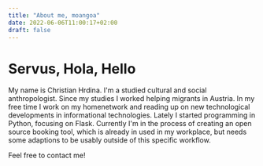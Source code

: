 ```yaml
---
title: "About me, moangoa"
date: 2022-06-06T11:00:17+02:00
draft: false
---
```


# Servus, Hola, Hello
My name is Christian Hrdina. I'm a studied cultural and social anthropologist.
Since my studies I worked helping migrants in Austria.
In my free time I work on my homenetwork and reading up on new technological developments in informational technologies. Lately I started programming in Python, focusing on Flask. Currently I'm in the process of creating an open source booking tool, which is already in used in my workplace, but needs some adaptions to be usably outside of this specific workflow.

Feel free to contact me!

